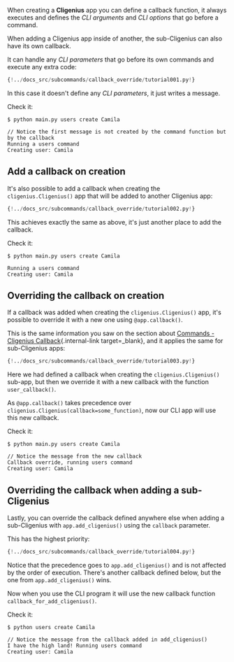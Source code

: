When creating a **Cligenius** app you can define a callback function, it always executes and defines the *CLI arguments* and *CLI options* that go before a command.

When adding a Cligenius app inside of another, the sub-Cligenius can also have its own callback.

It can handle any *CLI parameters* that go before its own commands and execute any extra code:

```Python hl_lines="9 10 11"
{!../docs_src/subcommands/callback_override/tutorial001.py!}
```

In this case it doesn't define any *CLI parameters*, it just writes a message.

Check it:

<div class="termy">

```console
$ python main.py users create Camila

// Notice the first message is not created by the command function but by the callback
Running a users command
Creating user: Camila
```

</div>

## Add a callback on creation

It's also possible to add a callback when creating the `cligenius.Cligenius()` app that will be added to another Cligenius app:

```Python hl_lines="6 7  10"
{!../docs_src/subcommands/callback_override/tutorial002.py!}
```

This achieves exactly the same as above, it's just another place to add the callback.

Check it:

<div class="termy">

```console
$ python main.py users create Camila

Running a users command
Creating user: Camila
```

</div>

## Overriding the callback on creation

If a callback was added when creating the `cligenius.Cligenius()` app, it's possible to override it with a new one using `@app.callback()`.

This is the same information you saw on the section about [Commands - Cligenius Callback](../commands/callback.md){.internal-link target=_blank}, and it applies the same for sub-Cligenius apps:

```Python hl_lines="6 7  10  14 15 16"
{!../docs_src/subcommands/callback_override/tutorial003.py!}
```

Here we had defined a callback when creating the `cligenius.Cligenius()` sub-app, but then we override it with a new callback with the function `user_callback()`.

As `@app.callback()` takes precedence over `cligenius.Cligenius(callback=some_function)`, now our CLI app will use this new callback.

Check it:

<div class="termy">

```console
$ python main.py users create Camila

// Notice the message from the new callback
Callback override, running users command
Creating user: Camila
```

</div>

## Overriding the callback when adding a sub-Cligenius

Lastly, you can override the callback defined anywhere else when adding a sub-Cligenius with `app.add_cligenius()` using the `callback` parameter.

This has the highest priority:

```Python hl_lines="13 14  17"
{!../docs_src/subcommands/callback_override/tutorial004.py!}
```

Notice that the precedence goes to `app.add_cligenius()` and is not affected by the order of execution. There's another callback defined below, but the one from `app.add_cligenius()` wins.

Now when you use the CLI program it will use the new callback function `callback_for_add_cligenius()`.

Check it:

<div class="termy">

```console
$ python users create Camila

// Notice the message from the callback added in add_cligenius()
I have the high land! Running users command
Creating user: Camila
```

</div>
